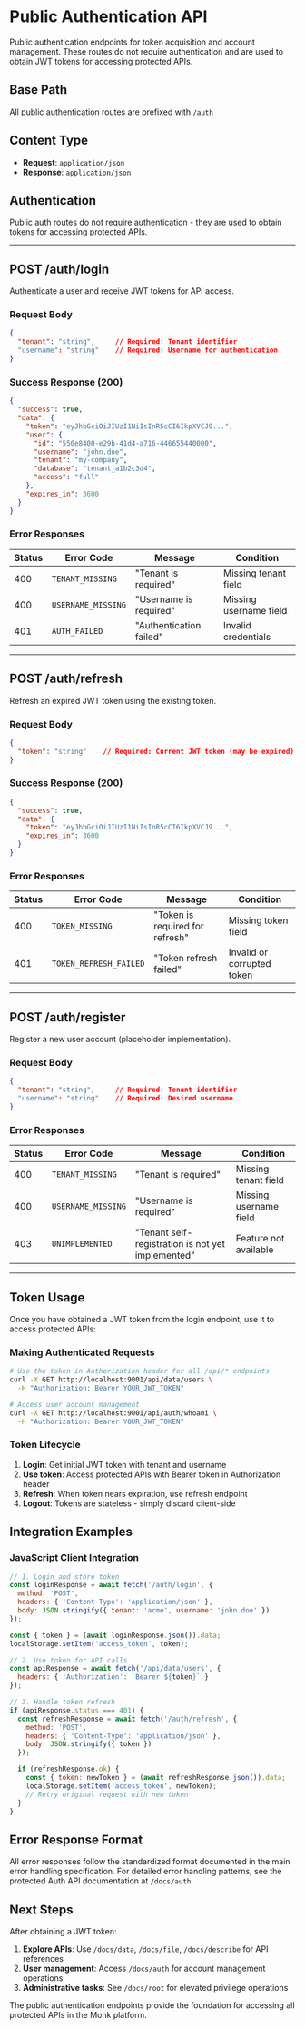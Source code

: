 # Public Authentication API

Public authentication endpoints for token acquisition and account management. These routes do not require authentication and are used to obtain JWT tokens for accessing protected APIs.

## Base Path
All public authentication routes are prefixed with `/auth`

## Content Type
- **Request**: `application/json`
- **Response**: `application/json`

## Authentication
Public auth routes do not require authentication - they are used to obtain tokens for accessing protected APIs.

---

## POST /auth/login

Authenticate a user and receive JWT tokens for API access.

### Request Body
```json
{
  "tenant": "string",     // Required: Tenant identifier
  "username": "string"    // Required: Username for authentication
}
```

### Success Response (200)
```json
{
  "success": true,
  "data": {
    "token": "eyJhbGciOiJIUzI1NiIsInR5cCI6IkpXVCJ9...",
    "user": {
      "id": "550e8400-e29b-41d4-a716-446655440000",
      "username": "john.doe",
      "tenant": "my-company",
      "database": "tenant_a1b2c3d4",
      "access": "full"
    },
    "expires_in": 3600
  }
}
```

### Error Responses

| Status | Error Code | Message | Condition |
|--------|------------|---------|-----------|
| 400 | `TENANT_MISSING` | "Tenant is required" | Missing tenant field |
| 400 | `USERNAME_MISSING` | "Username is required" | Missing username field |
| 401 | `AUTH_FAILED` | "Authentication failed" | Invalid credentials |

---

## POST /auth/refresh

Refresh an expired JWT token using the existing token.

### Request Body
```json
{
  "token": "string"    // Required: Current JWT token (may be expired)
}
```

### Success Response (200)
```json
{
  "success": true,
  "data": {
    "token": "eyJhbGciOiJIUzI1NiIsInR5cCI6IkpXVCJ9...",
    "expires_in": 3600
  }
}
```

### Error Responses

| Status | Error Code | Message | Condition |
|--------|------------|---------|-----------|
| 400 | `TOKEN_MISSING` | "Token is required for refresh" | Missing token field |
| 401 | `TOKEN_REFRESH_FAILED` | "Token refresh failed" | Invalid or corrupted token |

---

## POST /auth/register

Register a new user account (placeholder implementation).

### Request Body
```json
{
  "tenant": "string",     // Required: Tenant identifier
  "username": "string"    // Required: Desired username
}
```

### Error Responses

| Status | Error Code | Message | Condition |
|--------|------------|---------|-----------|
| 400 | `TENANT_MISSING` | "Tenant is required" | Missing tenant field |
| 400 | `USERNAME_MISSING` | "Username is required" | Missing username field |
| 403 | `UNIMPLEMENTED` | "Tenant self-registration is not yet implemented" | Feature not available |

---

## Token Usage

Once you have obtained a JWT token from the login endpoint, use it to access protected APIs:

### Making Authenticated Requests
```bash
# Use the token in Authorization header for all /api/* endpoints
curl -X GET http://localhost:9001/api/data/users \
  -H "Authorization: Bearer YOUR_JWT_TOKEN"

# Access user account management
curl -X GET http://localhost:9001/api/auth/whoami \
  -H "Authorization: Bearer YOUR_JWT_TOKEN"
```

### Token Lifecycle
1. **Login**: Get initial JWT token with tenant and username
2. **Use token**: Access protected APIs with Bearer token in Authorization header
3. **Refresh**: When token nears expiration, use refresh endpoint
4. **Logout**: Tokens are stateless - simply discard client-side

## Integration Examples

### JavaScript Client Integration
```javascript
// 1. Login and store token
const loginResponse = await fetch('/auth/login', {
  method: 'POST',
  headers: { 'Content-Type': 'application/json' },
  body: JSON.stringify({ tenant: 'acme', username: 'john.doe' })
});

const { token } = (await loginResponse.json()).data;
localStorage.setItem('access_token', token);

// 2. Use token for API calls
const apiResponse = await fetch('/api/data/users', {
  headers: { 'Authorization': `Bearer ${token}` }
});

// 3. Handle token refresh
if (apiResponse.status === 401) {
  const refreshResponse = await fetch('/auth/refresh', {
    method: 'POST',
    headers: { 'Content-Type': 'application/json' },
    body: JSON.stringify({ token })
  });

  if (refreshResponse.ok) {
    const { token: newToken } = (await refreshResponse.json()).data;
    localStorage.setItem('access_token', newToken);
    // Retry original request with new token
  }
}
```

## Error Response Format

All error responses follow the standardized format documented in the main error handling specification. For detailed error handling patterns, see the protected Auth API documentation at `/docs/auth`.

## Next Steps

After obtaining a JWT token:

1. **Explore APIs**: Use `/docs/data`, `/docs/file`, `/docs/describe` for API references
2. **User management**: Access `/docs/auth` for account management operations
3. **Administrative tasks**: See `/docs/root` for elevated privilege operations

The public authentication endpoints provide the foundation for accessing all protected APIs in the Monk platform.
